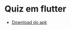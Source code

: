 # Quiz em flutter

- [Download do apk](https://github.com/LeonardoMass/quizGame/raw/main/quizGame.apk)

